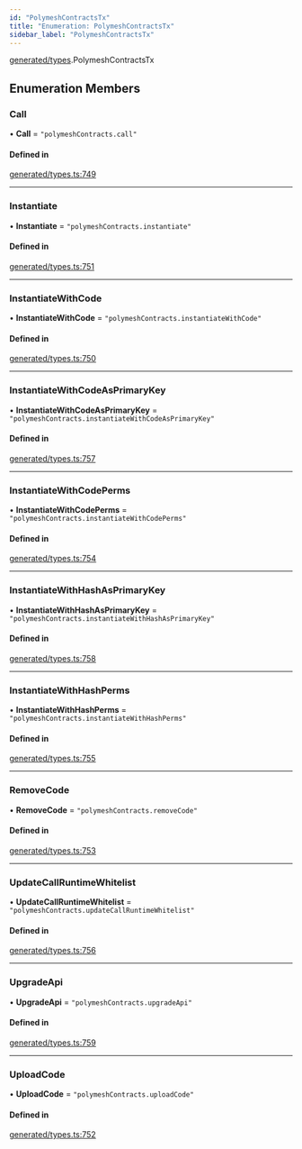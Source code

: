 ```yaml
---
id: "PolymeshContractsTx"
title: "Enumeration: PolymeshContractsTx"
sidebar_label: "PolymeshContractsTx"
---
```


[generated/types](../../../../modules/Generated/Types/Types.md).PolymeshContractsTx

## Enumeration Members

### Call

• **Call** = ``"polymeshContracts.call"``

#### Defined in

[generated/types.ts:749](https://github.com/PolymeshAssociation/polymesh-sdk/blob/daafaa68f/src/generated/types.ts#L749)

___

### Instantiate

• **Instantiate** = ``"polymeshContracts.instantiate"``

#### Defined in

[generated/types.ts:751](https://github.com/PolymeshAssociation/polymesh-sdk/blob/daafaa68f/src/generated/types.ts#L751)

___

### InstantiateWithCode

• **InstantiateWithCode** = ``"polymeshContracts.instantiateWithCode"``

#### Defined in

[generated/types.ts:750](https://github.com/PolymeshAssociation/polymesh-sdk/blob/daafaa68f/src/generated/types.ts#L750)

___

### InstantiateWithCodeAsPrimaryKey

• **InstantiateWithCodeAsPrimaryKey** = ``"polymeshContracts.instantiateWithCodeAsPrimaryKey"``

#### Defined in

[generated/types.ts:757](https://github.com/PolymeshAssociation/polymesh-sdk/blob/daafaa68f/src/generated/types.ts#L757)

___

### InstantiateWithCodePerms

• **InstantiateWithCodePerms** = ``"polymeshContracts.instantiateWithCodePerms"``

#### Defined in

[generated/types.ts:754](https://github.com/PolymeshAssociation/polymesh-sdk/blob/daafaa68f/src/generated/types.ts#L754)

___

### InstantiateWithHashAsPrimaryKey

• **InstantiateWithHashAsPrimaryKey** = ``"polymeshContracts.instantiateWithHashAsPrimaryKey"``

#### Defined in

[generated/types.ts:758](https://github.com/PolymeshAssociation/polymesh-sdk/blob/daafaa68f/src/generated/types.ts#L758)

___

### InstantiateWithHashPerms

• **InstantiateWithHashPerms** = ``"polymeshContracts.instantiateWithHashPerms"``

#### Defined in

[generated/types.ts:755](https://github.com/PolymeshAssociation/polymesh-sdk/blob/daafaa68f/src/generated/types.ts#L755)

___

### RemoveCode

• **RemoveCode** = ``"polymeshContracts.removeCode"``

#### Defined in

[generated/types.ts:753](https://github.com/PolymeshAssociation/polymesh-sdk/blob/daafaa68f/src/generated/types.ts#L753)

___

### UpdateCallRuntimeWhitelist

• **UpdateCallRuntimeWhitelist** = ``"polymeshContracts.updateCallRuntimeWhitelist"``

#### Defined in

[generated/types.ts:756](https://github.com/PolymeshAssociation/polymesh-sdk/blob/daafaa68f/src/generated/types.ts#L756)

___

### UpgradeApi

• **UpgradeApi** = ``"polymeshContracts.upgradeApi"``

#### Defined in

[generated/types.ts:759](https://github.com/PolymeshAssociation/polymesh-sdk/blob/daafaa68f/src/generated/types.ts#L759)

___

### UploadCode

• **UploadCode** = ``"polymeshContracts.uploadCode"``

#### Defined in

[generated/types.ts:752](https://github.com/PolymeshAssociation/polymesh-sdk/blob/daafaa68f/src/generated/types.ts#L752)
